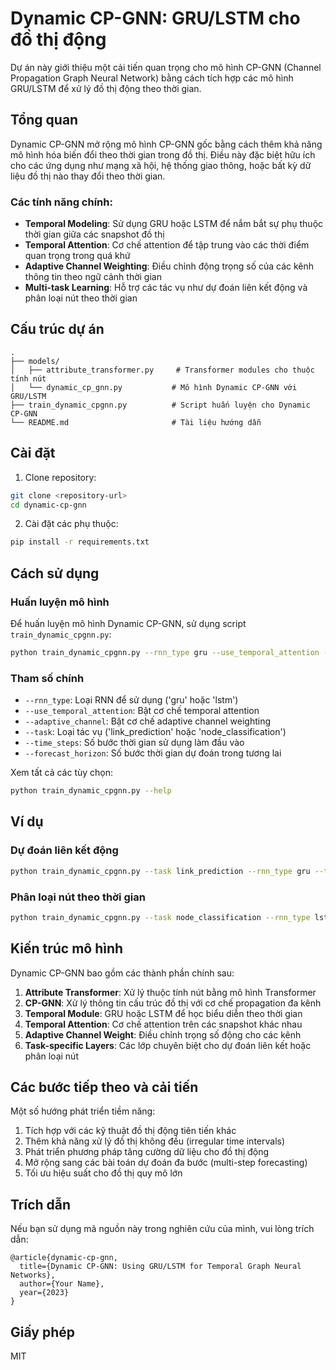 # Dynamic CP-GNN: GRU/LSTM cho đồ thị động

Dự án này giới thiệu một cải tiến quan trọng cho mô hình CP-GNN (Channel Propagation Graph Neural Network) bằng cách tích hợp các mô hình GRU/LSTM để xử lý đồ thị động theo thời gian.

## Tổng quan

Dynamic CP-GNN mở rộng mô hình CP-GNN gốc bằng cách thêm khả năng mô hình hóa biến đổi theo thời gian trong đồ thị. Điều này đặc biệt hữu ích cho các ứng dụng như mạng xã hội, hệ thống giao thông, hoặc bất kỳ dữ liệu đồ thị nào thay đổi theo thời gian.

### Các tính năng chính:

- **Temporal Modeling**: Sử dụng GRU hoặc LSTM để nắm bắt sự phụ thuộc thời gian giữa các snapshot đồ thị
- **Temporal Attention**: Cơ chế attention để tập trung vào các thời điểm quan trọng trong quá khứ
- **Adaptive Channel Weighting**: Điều chỉnh động trọng số của các kênh thông tin theo ngữ cảnh thời gian
- **Multi-task Learning**: Hỗ trợ các tác vụ như dự đoán liên kết động và phân loại nút theo thời gian

## Cấu trúc dự án

```
.
├── models/
│   ├── attribute_transformer.py     # Transformer modules cho thuộc tính nút
│   └── dynamic_cp_gnn.py           # Mô hình Dynamic CP-GNN với GRU/LSTM
├── train_dynamic_cpgnn.py          # Script huấn luyện cho Dynamic CP-GNN
└── README.md                       # Tài liệu hướng dẫn
```

## Cài đặt

1. Clone repository:
```bash
git clone <repository-url>
cd dynamic-cp-gnn
```

2. Cài đặt các phụ thuộc:
```bash
pip install -r requirements.txt
```

## Cách sử dụng

### Huấn luyện mô hình

Để huấn luyện mô hình Dynamic CP-GNN, sử dụng script `train_dynamic_cpgnn.py`:

```bash
python train_dynamic_cpgnn.py --rnn_type gru --use_temporal_attention --adaptive_channel
```

### Tham số chính

- `--rnn_type`: Loại RNN để sử dụng ('gru' hoặc 'lstm')
- `--use_temporal_attention`: Bật cơ chế temporal attention
- `--adaptive_channel`: Bật cơ chế adaptive channel weighting
- `--task`: Loại tác vụ ('link_prediction' hoặc 'node_classification')
- `--time_steps`: Số bước thời gian sử dụng làm đầu vào
- `--forecast_horizon`: Số bước thời gian dự đoán trong tương lai

Xem tất cả các tùy chọn:
```bash
python train_dynamic_cpgnn.py --help
```

## Ví dụ

### Dự đoán liên kết động

```bash
python train_dynamic_cpgnn.py --task link_prediction --rnn_type gru --time_steps 10 --forecast_horizon 1
```

### Phân loại nút theo thời gian

```bash
python train_dynamic_cpgnn.py --task node_classification --rnn_type lstm --time_steps 5 --num_classes 3
```

## Kiến trúc mô hình

Dynamic CP-GNN bao gồm các thành phần chính sau:

1. **Attribute Transformer**: Xử lý thuộc tính nút bằng mô hình Transformer
2. **CP-GNN**: Xử lý thông tin cấu trúc đồ thị với cơ chế propagation đa kênh
3. **Temporal Module**: GRU hoặc LSTM để học biểu diễn theo thời gian
4. **Temporal Attention**: Cơ chế attention trên các snapshot khác nhau
5. **Adaptive Channel Weight**: Điều chỉnh trọng số động cho các kênh
6. **Task-specific Layers**: Các lớp chuyên biệt cho dự đoán liên kết hoặc phân loại nút

## Các bước tiếp theo và cải tiến

Một số hướng phát triển tiềm năng:

1. Tích hợp với các kỹ thuật đồ thị động tiên tiến khác
2. Thêm khả năng xử lý đồ thị không đều (irregular time intervals)
3. Phát triển phương pháp tăng cường dữ liệu cho đồ thị động
4. Mở rộng sang các bài toán dự đoán đa bước (multi-step forecasting)
5. Tối ưu hiệu suất cho đồ thị quy mô lớn

## Trích dẫn

Nếu bạn sử dụng mã nguồn này trong nghiên cứu của mình, vui lòng trích dẫn:

```
@article{dynamic-cp-gnn,
  title={Dynamic CP-GNN: Using GRU/LSTM for Temporal Graph Neural Networks},
  author={Your Name},
  year={2023}
}
```

## Giấy phép

MIT 